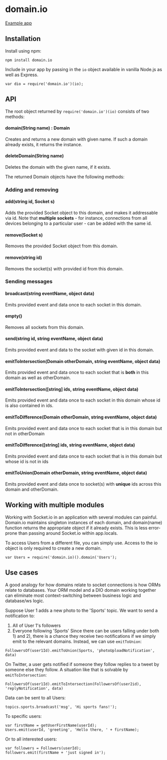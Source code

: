 # domain.io

[Example app](https://github.com/neeilan/dio-example)

## Installation
Install using npm:
```
npm install domain.io
```
Include in your app by passing in the ```io``` object available in vanilla Node.js as well as Express.
```
var dio = require('domain.io')(io);
```

## API
The root object returned by  ``require('domain.io')(io)`` consists of two methods:

#### domain(String name) : Domain
Creates and returns a new domain with given name. If such a domain already exists, it returns the instance.

#### deleteDomain(String name)
Deletes the domain with the given name, if it exists.

The returned Domain objects have the following methods:


### Adding and removing

#### add(string id, Socket s)
Adds the provided Socket object to this domain, and makes it addressable via id. Note that **multiple sockets** - for instance, connections from all devices belonging to a particular user - can be added with the same id.

#### remove(Socket s)
Removes the provided Socket object from this domain.

#### remove(string id)
Removes the socket(s) with provided id from this domain.


### Sending messages

#### broadcast(string eventName, object data)
Emits provided event and data once to each socket in this domain.

#### empty()
Removes all sockets from this domain.

#### send(string id, string eventName, object data)
Emits provided event and data to the socket with given id in this domain.

#### emitToIntersection(Domain otherDomain, string eventName, object data)
Emits provided event and data once to each socket that is **both** in this domain as well as otherDomain.

#### emitToIntersection([string] ids, string eventName, object data)
Emits provided event and data once to each socket in this domain whose id is also contained in ids.

#### emitToDifference(Domain otherDomain, string eventName, object data)
Emits provided event and data once to each socket that is in this domain but not in otherDomain

#### emitToDifference([string] ids, string eventName, object data)
Emits provided event and data once to each socket that is in this domain but whose id is not in ids

#### emitToUnion(Domain otherDomain, string eventName, object data)
Emits provided event and data once to socket(s) with **unique** ids across this domain and otherDomain.


## Working with multiple modules
Working with Socket.io in an application with several modules can painful.
Domain.io maintains singleton instances of each domain, and domain(name) function returns the appropriate object if it already exists.
This is less error-prone than passing around Socket.io within app.locals.

To access Users from a different file, you can simply use. Access to the io object is only required to create a new domain.
```
var Users = require('domain.io)().domain('Users');
``` 

## Use cases
A good analogy for how domains relate to socket connections is how ORMs relate to databases. Your ORM model and a DIO domain working together can eliminate most context-switching between business logic and database/ws logic.

Suppose User 1 adds a new photo to the 'Sports' topic. We want to send a notification to:
1) All of User 1's followers
2) Everyone following 'Sports'
Since there can be users falling under both 1) and 2), there is a chance they receive two notifications if we simply emit to the relevant domains.
Instead, we can use ```emitToUnion```:
```
FollowersOf(user1Id).emitToUnion(Sports, 'photoUploadNotification', data)
```

On Twitter, a user gets notified if someone they follow replies to a tweet by someone else they follow. A situation like that is solvable by ```emitToIntersection```:
```
FollowersOf(user1Id).emitToIntersection(FollowersOf(user2id), 'replyNotification', data)
```

Data can be sent to all Users:
```
topics.sports.broadcast('msg', 'Hi sports fans!');
```
To specific users:
```
var firstName = getUserFirstName(userId);
Users.emit(userId, 'greeting', 'Hello there, ' + firstName);
```

Or to all interested users:
```
var followers = Followers(userId);
followers.emit(firstName + 'just signed in');
```
